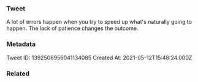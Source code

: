 ### Tweet
A lot of errors happen when you try to speed up what's naturally going to happen. The lack of patience changes the outcome.

### Metadata
Tweet ID: 1392506956041134085
Created At: 2021-05-12T15:48:24.000Z

### Related


